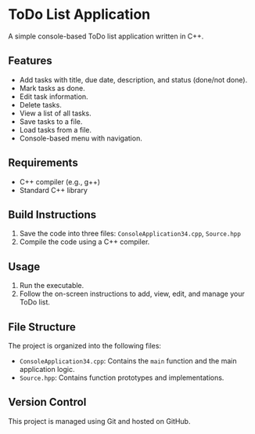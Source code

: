 # ToDo List Application

A simple console-based ToDo list application written in C++.

## Features

*   Add tasks with title, due date, description, and status (done/not done).
*   Mark tasks as done.
*   Edit task information.
*   Delete tasks.
*   View a list of all tasks.
*   Save tasks to a file.
*   Load tasks from a file.
*   Console-based menu with navigation.

## Requirements

*   C++ compiler (e.g., g++)
*   Standard C++ library

## Build Instructions

1.  Save the code into three files: `ConsoleApplication34.cpp`, `Source.hpp`
2.  Compile the code using a C++ compiler.

## Usage

1.  Run the executable.
2.  Follow the on-screen instructions to add, view, edit, and manage your ToDo list.

## File Structure

The project is organized into the following files:

*   `ConsoleApplication34.cpp`: Contains the `main` function and the main application logic.
*   `Source.hpp`: Contains function prototypes and implementations.

## Version Control

This project is managed using Git and hosted on GitHub.
